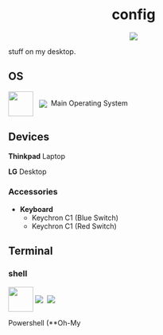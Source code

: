 <h1 align="center">
config
</h1>
<p align="center">
<img src="https://img.shields.io/badge/Windows%20Terminal-%234D4D4D.svg?style=for-the-badge&logo=windows-terminal&logoColor=white">
</p>
stuff on my desktop.

## OS
<img src="https://upload.wikimedia.org/wikipedia/commons/thumb/5/5f/Windows_logo_-_2012.svg/2048px-Windows_logo_-_2012.svg.png" height="50px" width="50px" valign="middle">&nbsp;&nbsp;&nbsp;<img src="https://img.shields.io/badge/-Windows 10-blue" valign="middle">&nbsp;&nbsp;Main Operating System

## Devices
**Thinkpad** Laptop

**LG** Desktop
### Accessories
+ **Keyboard**
  - Keychron C1 (Blue Switch)
  - Keychron C1 (Red Switch)
## Terminal
### shell
<img src="https://devblogs.microsoft.com/powershell/wp-content/uploads/sites/30/2018/09/Powershell_256.png" height="50px" width="50px" valign="middle"> <img src="https://img.shields.io/badge/win pwsh-main-9cf" valign="middle">&nbsp;&nbsp;<img src="https://img.shields.io/badge/oh my posh-informational" valign="middle">

Powershell (**Oh-My
